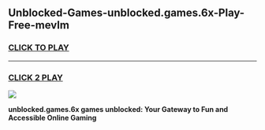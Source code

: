 
## Unblocked-Games-unblocked.games.6x-Play-Free-mevlm
<h3>
<a href="https://premium76.site?title=unblocked.games.6x&ref=20M">CLICK TO PLAY</a></h3>
<hr>

<h3>
<a href="https://premium76.site?title=unblocked.games.6x&ref=20M">CLICK 2 PLAY</a>
  
</h3>

<a href="https://premium76.site?title=unblocked.games.6x&ref=19M"><img src="https://clearcache.store/games.png"></a>


**unblocked.games.6x games unblocked: Your Gateway to Fun and Accessible Online Gaming**
